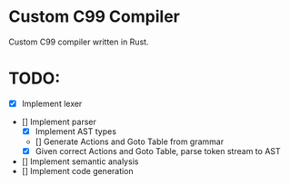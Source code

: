 # Custom C99 Compiler

Custom C99 compiler written in Rust.

# TODO:
- [x] Implement lexer
- [] Implement parser
  - [x] Implement AST types
  - [] Generate Actions and Goto Table from grammar
  - [x] Given correct Actions and Goto Table, parse token stream to AST
- [] Implement semantic analysis
- [] Implement code generation
